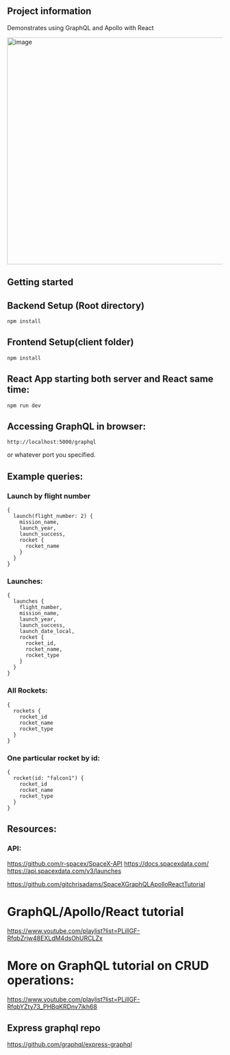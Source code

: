 ## Project information
Demonstrates using GraphQL and Apollo with React

<img width="1522" height="530" alt="image" src="https://github.com/user-attachments/assets/ce751974-6394-4ed7-84c6-9aade9de08fa" />


## Getting started

## Backend Setup (Root directory)
```
npm install
```

## Frontend Setup(client folder)
```
npm install
```

## React App starting both server and React same time:
```
npm run dev
```

## Accessing GraphQL in browser:
```
http://localhost:5000/graphql
```
or whatever port you specified.

## Example queries:
### Launch by flight number
```
{
  launch(flight_number: 2) {
    mission_name,
    launch_year,
    launch_success,
    rocket {
      rocket_name
    }
  } 
}
```

### Launches:
```
{
  launches {
    flight_number,
    mission_name,
    launch_year,
    launch_success,
    launch_date_local,
    rocket {
      rocket_id,
      rocket_name,
      rocket_type
    }
  }
}
```


### All Rockets:
```
{
  rockets {
    rocket_id
    rocket_name
    rocket_type
  }
}
```

### One particular rocket by id:
```
{
  rocket(id: "falcon1") {
    rocket_id
    rocket_name
    rocket_type
  }
}
```

## Resources:
### API:
https://github.com/r-spacex/SpaceX-API
https://docs.spacexdata.com/
https://api.spacexdata.com/v3/launches

https://github.com/gitchrisadams/SpaceXGraphQLApolloReactTutorial

# GraphQL/Apollo/React tutorial
https://www.youtube.com/playlist?list=PLillGF-RfqbZrjw48EXLdM4dsOhURCLZx

# More on GraphQL tutorial on CRUD operations:
https://www.youtube.com/playlist?list=PLillGF-RfqbYZty73_PHBqKRDnv7ikh68

## Express graphql repo
https://github.com/graphql/express-graphql
